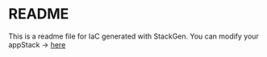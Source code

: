 # README
This is a readme file for IaC generated with StackGen.
You can modify your appStack -> [here](http://main.dev.stackgen.com/appstacks/dbe6828b-aef3-46ba-8a5f-441ed62594ba)
